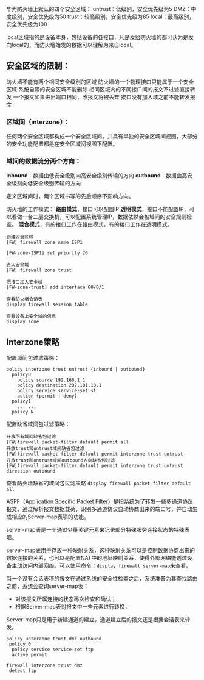 <!--markdown-->
华为防火墙上默认的四个安全区域：
untrust：低级别，安全优先级为5
DMZ：中度级别，安全优先级为50
trust：较高级别，安全优先级为85
local：最高级别，安全优先级为100

local区域指的是设备本身，包括设备的各接口，凡是发给防火墙的都可认为是发向local的，而防火墙始发的数据可以理解为来自local。

## 安全区域的限制：
防火墙不能有两个相同安全级别的区域
防火墙的一个物理接口只能属于一个安全区域
系统自带的安全区域不能删除
相同区域内的不同接口间的报文不过滤直接转发
一个报文如果进出端口相同，改报文将被丢弃
接口没有加入域之前不能转发报文

### 区域间（interzone）：
任何两个安全区域都构成一个安全区域间，并具有单独的安全区域间视图，大部分的安全功能配置都是在安全区域间视图下配置。

### 域间的数据流分两个方向：
**inbound**：数据由低安全级别向高安全级别传输的方向
**outbound**：数据由高安全级别向低安全级别传输的方向

定义区域间时，两个区域书写的先后顺序不影响方向。

防火墙的工作模式：
**路由模式**，接口可以配置IP
**透明模式**，接口不能配置IP，可以看做一台二层交换机，可以配置系统管理IP，数据依然会被域间的安全规则检查。
**混合模式**，有的接口工作在路由模式，有的接口工作在透明模式。

```
创建安全区域
[FW] firewall zone name ISP1

[FW-zone-ISP1] set priority 20

进入安全域
[FW] firewall zone trust

把接口加入安全域
[FW-zone-trust] add interface G0/0/1

查看防火墙会话表
display firewall session table

查看设备上安全域的信息
display zone
```

## Interzone策略
配置域间包过滤策略：
```
policy interzone trust untrust {inbound | outbound}
  policy0
    policy source 192.168.1.1
    policy destination 202.101.10.1
    policy service service-set st
    action {permit | deny}
  policy1
    ... ... 
  policy N
```

配置缺省域间包过滤策略：
```
开放所有域间缺省包过滤
[FW]firewall packet-filter default permit all
开放trust和untrust域间缺省包过滤
[FW]firewall packet-filter default permit interzone trust untrust
开放trust和untrust域间outbound方向缺省包过滤
[FW]firewall packet-filter default permit interzone trust untrust direction outbound
```

查看防火墙缺省的域间包过滤策略
`display firewall packet-filter default all`


ASPF（Application Specific Packet Filter）是指系统为了转发一些多通道协议报文，通过解析报文数据载荷，识别多通道协议自动协商出来的端口号，并自动生成相应的Server-map表项的功能。

server-map表是一个通过少量关键元素来记录部分特殊服务连接状态的特殊表项。

server-map表用于存放一种映射关系，这种映射关系可以是控制数据协商出来的数据连接的关系，也可以是配置NAT中的地址映射关系，使得外部网络能透过设备主动访问内部网络。可以使用命令：`display firewall server-map`来查看。

当一个没有会话表项的报文在通过系统的安全性检查之后，系统准备为其查找路由之前，系统会查询server-map表：

- 对该报文所属连接的状态再次检查和确认；
- 根据Server-map表对报文中一些元素进行转换，

Server-map只是用于新建通道的建立，通道建立后的报文还是根据会话表来转发。

```
policy unterzone trust dmz outbound
 policy 0
  policy service service-set ftp
  active permit

firewall interzone trust dmz
 detect ftp
```	